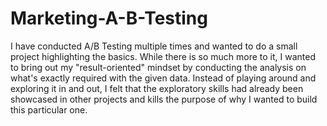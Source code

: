 # Marketing-A-B-Testing
I have conducted A/B Testing multiple times and wanted to do a small project highlighting the basics. While there is so
much more to it, I wanted to bring out my "result-oriented" mindset by conducting the analysis on what's exactly required with the given data. Instead of
playing around and exploring it in and out, I felt that the exploratory skills had already been showcased in other projects and kills the purpose of
why I wanted to build this particular one.
